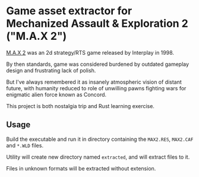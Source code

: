 Game asset extractor for Mechanized Assault & Exploration 2 ("M.A.X 2")
=======================================================================

[M.A.X 2](https://www.gog.com/game/m_a_x_m_a_x_2) was an 2d strategy/RTS game released by Interplay in 1998.

By then standards, game was considered burdened by outdated gameplay design and frustrating lack of polish.

But I've always remembered it as insanely atmospheric vision of distant future, with humanity reduced to role of unwilling pawns fighting wars for enigmatic alien force known as Concord.

This project is both nostalgia trip and Rust learning exercise.


Usage
-----

Build the executable and run it in directory containing the `MAX2.RES`, `MAX2.CAF` and `*.WLD` files.

Utility will create new directory named `extracted`, and will extract files to it.

Files in unknown formats will be extracted without extension.
